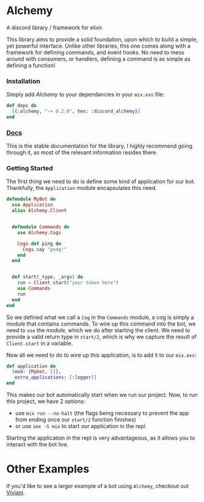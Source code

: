 # Alchemy

A discord library / framework for elixir.

This library aims to provide a solid foundation, upon which to build
a simple, yet powerful interface. Unlike other libraries, this one comes
along with a framework for defining commands, and event hooks. No need
to mess around with consumers, or handlers, defining a command is as simple
as defining a function!


### Installation
Simply add *Alchemy* to your dependancies in your `mix.exs` file:
```elixir
def deps do
  [{:alchemy, "~> 0.2.0", hex: :discord_alchemy}]
end
```

### [Docs](https://cronokirby.github.io/alchemy-docs/)

This is the stable documentation for the library, I highly recommend going
through it, as most of the relevant information resides there.


### Getting Started
The first thing we need to do is define some kind of application for our bot.
Thankfully, the `Application` module encapsulates this need.
```elixir
defmodule MyBot do
  use Application
  alias Alchemy.Client


  defmodule Commands do
    use Alchemy.Cogs

    Cogs.def ping do
      Cogs.say "pong!"
    end
  end


  def start(_type, _args) do
    run = Client.start("your token here")
    use Commands
    run
  end
end
```
So we defined what we call a `Cog` in the `Commands` module, a cog
is simply a module that contains commands. To wire up this command into the bot,
we need to `use` the module, which we do after starting the client. We need
to provide a valid return type in `start/2`, which is why we capture the result
of `Client.start` in a variable.

Now all we need to do to wire up this application, is to add it to our `mix.exs`:
```elixir
def application do
  [mod: {Mybot, []},
   extra_applications: [:logger]]
end
```
This makes our bot automatically start when we run our project.
Now, to run this project, we have 2 options:
 - use `mix run --no-halt` (the flags being necessary to
   prevent the app from ending once our `start/2` function finishes)
 - or use `iex -S mix` to start our application in the repl.

Starting the application in the repl is very advantageous, as it allows
 you to interact with the bot live.

# Other Examples
If you'd like to see a larger example of a bot using `Alchemy`,
checkout out [Viviani](https://github.com/cronokirby/viviani).
